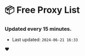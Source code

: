 # :package: Free Proxy List
### Updated every 15 minutes.

- Last updated: `2024-06-21 16:33`

:heart:
